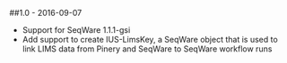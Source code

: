 ##1.0 - 2016-09-07
- Support for SeqWare 1.1.1-gsi
- Add support to create IUS-LimsKey, a SeqWare object that is used to link LIMS data from Pinery and SeqWare to SeqWare workflow runs